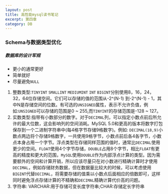 ```yaml
---
layout: post
title: 高性能mysql读书笔记
excerpt: 第四章
category: DB
---
```


### Schema与数据类型优化

##### 数据库的设计军规

- 更小的通常更好
- 简单就好
- 尽量避免`NULL`

1. 整数类型:`TINYINT` `SMALLINT` `MEDIUMINT` `INT` `BIGINT`分别使用8，16，24，32，64位存储空间。它们可以存储的值的范围从-2^(N-1) 到-2^(N-1) - 1，其中N是存储空间的位数。有可选的`UNSIGNED`属性，表示不允许负值，例如:`UNSIGNED`可以存储的范围是0 ~ 255,而`TINYINT`的存储范围是-128 ~ 127。
2. 实数类型:指带有小数部分的数字。对于`DECIMAL`列，可以指定小数点前后所允许的最大位数，这会影响列的空间消耗。MySQL 5.0和更高的版本将数字打包保存到一个二进制字符串中(每4格字节存储9格数字)。例如: `DECIMAL(18,9)`小数点两边将个存储9格数字，一共使用9格字节，小数点前后各4各字节，小数点本身占用一个字节。浮点类型在存储同样范围的值时，通常比`DECIMAL`使用更少的空间。`FLOAT`使用4个字节存储，`DOUBLE`占用8个字节，相比`FLOAT`有更高的精度和更大的范围，`MySQL`使用`DOUBLE`作为内部浮点计算的类型。因为需要额外的空间和计算开销，所以应该尽量只在对小数进行精确计算时才使用`DECIMAL`，例如存储财务数据，但在数据量比较大的时候，可以考虑使用`BIGINT`代替`DECIMAL`，将需要存储的值乘以小数点后面相应的倍数即可，这样同时避免浮点存储计算的不精确和`DECIMAL`精确计算代价高的问题。
3. 字符串: VARCHAR:用于存储可变长度字符串;CHAR:存储定长字符串
